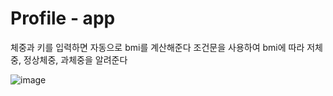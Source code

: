# Profile - app

체중과 키를 입력하면 자동으로 bmi를 계산해준다
조건문을 사용하여 bmi에 따라 저체중, 정상체중, 과체중을 알려준다


![image](https://github.com/minJUu-kiM/School_React/assets/139558843/65974ef2-4470-4c85-9f80-783baa96bf2c)

